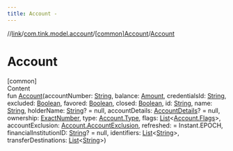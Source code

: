 ```yaml
---
title: Account -
---
```

//[link](../../index.md)/[com.tink.model.account](../index.md)/[[common]Account](index.md)/[Account](-account.md)



# Account  
[common]  
Content  
fun [Account](-account.md)(accountNumber: [String](https://kotlinlang.org/api/latest/jvm/stdlib/kotlin/-string/index.html), balance: [Amount](../../com.tink.model.misc/[common]-amount/index.md), credentialsId: [String](https://kotlinlang.org/api/latest/jvm/stdlib/kotlin/-string/index.html), excluded: [Boolean](https://kotlinlang.org/api/latest/jvm/stdlib/kotlin/-boolean/index.html), favored: [Boolean](https://kotlinlang.org/api/latest/jvm/stdlib/kotlin/-boolean/index.html), closed: [Boolean](https://kotlinlang.org/api/latest/jvm/stdlib/kotlin/-boolean/index.html), id: [String](https://kotlinlang.org/api/latest/jvm/stdlib/kotlin/-string/index.html), name: [String](https://kotlinlang.org/api/latest/jvm/stdlib/kotlin/-string/index.html), holderName: [String](https://kotlinlang.org/api/latest/jvm/stdlib/kotlin/-string/index.html)? = null, accountDetails: [AccountDetails](../[common]-account-details/index.md)? = null, ownership: [ExactNumber](../../com.tink.model.misc/[common]-exact-number/index.md), type: [Account.Type](-type/index.md), flags: [List](https://kotlinlang.org/api/latest/jvm/stdlib/kotlin.collections/-list/index.html)<[Account.Flags](-flags/index.md)>, accountExclusion: [Account.AccountExclusion](-account-exclusion/index.md), refreshed: <ERROR CLASS> = Instant.EPOCH, financialInstitutionID: [String](https://kotlinlang.org/api/latest/jvm/stdlib/kotlin/-string/index.html)? = null, identifiers: [List](https://kotlinlang.org/api/latest/jvm/stdlib/kotlin.collections/-list/index.html)<[String](https://kotlinlang.org/api/latest/jvm/stdlib/kotlin/-string/index.html)>, transferDestinations: [List](https://kotlinlang.org/api/latest/jvm/stdlib/kotlin.collections/-list/index.html)<[String](https://kotlinlang.org/api/latest/jvm/stdlib/kotlin/-string/index.html)>)  



